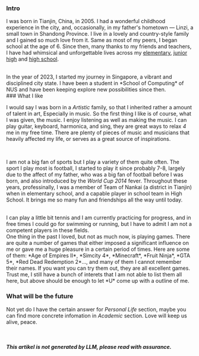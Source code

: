 ### Intro

I was born in Tianjin, China, in 2005. I had a wonderful childhood experience in the city, and, occasionally, in my father's hometown — Linzi, a small town in Shandong Province. I live in a lovely and country-style family and I gained so much love from it. Same as most of my peers, I began school at the age of 6. Since then, many thanks to my friends and teachers, I have had whimsical and unforgettable lives across my [elementary](https://baike.baidu.com/item/天津市南开区科技实验小学/7850747), [junior high](https://baike.baidu.com/item/天津市第二十五中学/6441189) and [high school](https://zh.wikipedia.org/zh-sg/天津市新华中学).

<br>
In the year of 2023, I started my journey in Singapore, a vibrant and disciplined city state. I have been a student in *School of Computing* of NUS and have been keeping explore new possibilities since then.

<br>
### What I like

I would say I was born in a *Artistic* family, so that I inherited rather a amount of talent in art, Especially in music. So the first thing I like is of course, what I was given, the music. I enjoy listening as well as making the music. I can play guitar, keyboard, harmonica, and sing, they are great ways to relax *4* me in my free time. There are plenty of pieces of music and musicians that heavily affected my life, or serves as a great source of inspirations.

<br>

I am not a big fan of sports but I play a variety of them quite often. The sport I play most is football, I started to play it since probably 7-8, largely due to the affect of my father, who was a big fan of football before I was born, and also introduced by the *World Cup 2014* fever. Throughout these years, professinally, I was a member of Team of Nankai (a district in Tianjin) when in elementary school, and a capable player in school team in High School. It brings me so many fun and friendships all the way until today.

<br>
I can play a little bit tennis and I am currently practicing for progress, and in free times I could go for swimming or running, but I have to admit I am not a competent players in these fields.

<br>
One thing in the past I loved, but not as much now, is playing games. There are quite a number of games that either imposed a significant influence on me or gave me a huge pleasure in a certain period of times. Here are some of them: *Age of Empires II*, *Simcity 4*, *Minecraft*, *Fruit Ninja*, *GTA 5*, *Red Dead Redemption 2*..., and many of them I cannot remember their names. If you want you can try them out, they are all excellent games.

<br>
Trust me, I still have a bunch of interets that I am not able to list them all here, but above should be enough to let *U* come up with a outline of me.

<br>

### What will be the future

Not yet do I have the certain answer for *Personal Life* section, maybe you can find more concrete infomation in *Academic* section. Love will keep us alive, peace.

<br>

##### This *artikel* is not generated by LLM, please read with assurance.